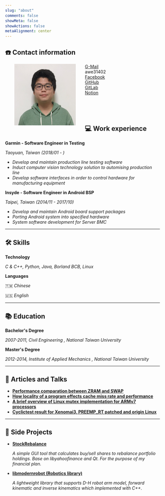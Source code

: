 ```yaml
---
slug: "about"
comments: false
showMeta: false
showActions: false
metaAlignment: center
---
```

## ☎️ Contact information
<img src="profile.jpg" align="left" width="200" height="200" hspace="30">
<p>
<i class="sidebar-button-icon fab fa-lg fa-google" aria-hidden="true"></i>
<a href="mailto:awe31402@gmail.com"> G-Mail</a><br>
<i class="sidebar-button-icon fab fa-lg fa-line" aria-hidden="true"></i> awe31402<br>
<i class="sidebar-button-icon fab fa-lg fa-facebook" aria-hidden="true"></i>
<a href="https://www.facebook.com/awe.wang.16/about"> Facebook</a><br>
<i class="sidebar-button-icon fab fa-lg fa-github" aria-hidden="true"></i>
<a href="https://github.com/Awe31402"> GitHub</a><br>
<i class="sidebar-button-icon fab fa-lg fa-gitlab" aria-hidden="true"></i>
<a href="https://gitlab.com/awe31402"> GitLab</a><br>
<i class="sidebar-button-icon fas fa fa-book" aria-hidden="true"></i>
<a href="https://www.notion.so/c54bca127ef24610bc85f949cde888a8"> Notion</a><br>
</p>
<br>
<br>
<br>

## 💻 Work experience

**Garmin - Software Engineer in Testing**

 *Taoyuan, Taiwan (2018/01 - )*

- *Develop and maintain production line testing software*
- *Induct computer vision technology  solution to automising production line*
- *Develop software interfaces in order to control hardware for manufacturing equipment*

**Insyde - Software Engineer in Android BSP**

 *Taipei, Taiwan (2014/11 - 2017/10)*

- *Develop and maintain Android board support packages*
- *Porting  Android system into specified hardware*
- *System software development for Server BMC*

---

## 🛠 Skills

 **Technology**

*C & C++, Python, Java, Borland BCB, Linux*

 **Languages**

🇹🇼 *Chinese*

🇺🇸 *English*

---

## 📚 Education

**Bachelor's Degree**

*2007-2011, Civil Engineering , National Taiwan University*

**Master's Degree**

*2012-2014, Institute of Applied Mechanics , National Taiwan University*

---

## 📜 Articles and Talks

- **[Performance comparation between ZRAM and SWAP](http://linuxperf.blogspot.com/2016/05/zram-flash.html)**
- **[How locality of a program effects cache miss rate and performance](http://linuxperf.blogspot.com/2016/04/locality.html)**
- **[A brief overview of Linux mutex implementation for ARMv7 processors](https://hackmd.io/3YTyaTpRQiexxDKlzGDSlg)**
- **[Cyclictest result for Xenomai3, PREEMP_RT patched and origin Linux](https://hackmd.io/Snqxtl3VTLqafbzidl7LHQ)**

---
## 📜 Side Projects

- **[StockRebalance](https://github.com/Awe31402/StockRebalance)**

    *A simple GUI tool that calculates buy/sell shares to rebalance  portfolio holdings.
    Base on libyahoofinance and Qt.
    For the purpose of my financial plan.*

- **[libmodernrobot (Robotics library)](https://gitlab.com/awe31402/modern_robotics/-/tree/master/)**

    *A lightweight library that supports D-H robot arm model, forward kinematic and  inverse kinematics  which implemented with C++.*
